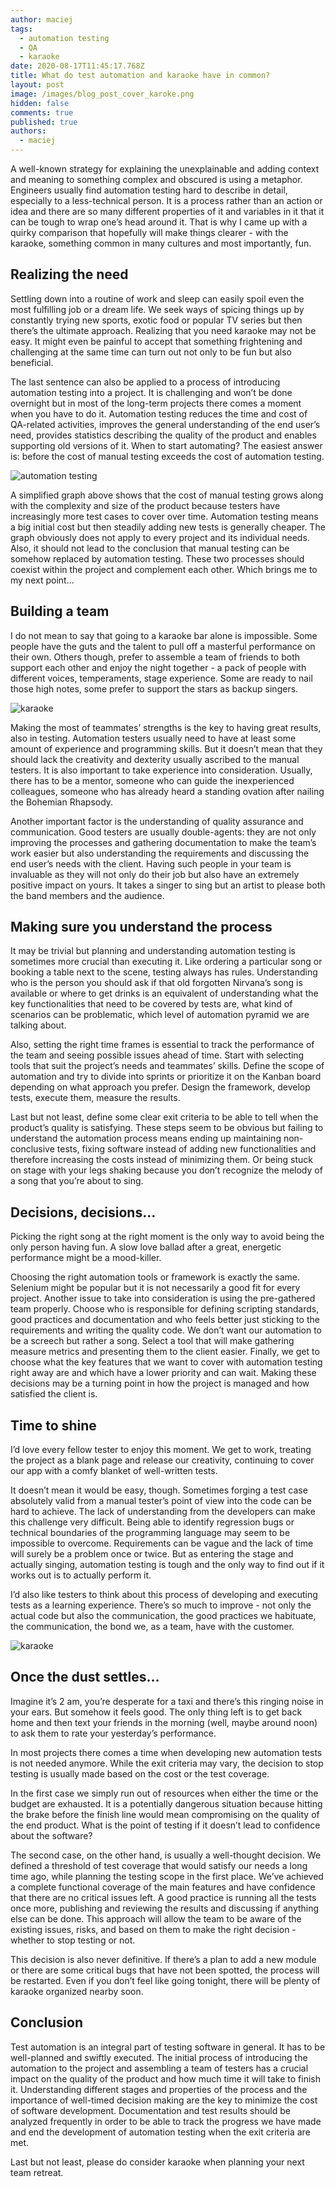 ```yaml
---
author: maciej
tags:
  - automation testing
  - QA
  - karaoke
date: 2020-08-17T11:45:17.768Z
title: What do test automation and karaoke have in common?
layout: post
image: /images/blog_post_cover_karoke.png
hidden: false
comments: true
published: true
authors:
  - maciej
---
```

A well-known strategy for explaining the unexplainable and adding context and meaning to something complex and obscured is using a metaphor. Engineers usually find automation testing hard to describe in detail, especially to a less-technical person. It is a process rather than an action or idea and there are so many different properties of it and variables in it that it can be tough to wrap one’s head around it. That is why I came up with a quirky comparison that hopefully will make things clearer - with the karaoke, something common in many cultures and most importantly, fun.

## Realizing the need

Settling down into a routine of work and sleep can easily spoil even the most fulfilling job or a dream life. We seek ways of spicing things up by constantly trying new sports, exotic food or popular TV series but then there’s the ultimate approach. Realizing that you need karaoke may not be easy. It might even be painful to accept that something frightening and challenging at the same time can turn out not only to be fun but also beneficial.

The last sentence can also be applied to a process of introducing automation testing into a project. It is challenging and won’t be done overnight but in most of the long-term projects there comes a moment when you have to do it. Automation testing reduces the time and cost of QA-related activities, improves the general understanding of the end user’s need, provides statistics describing the quality of the product and enables supporting old versions of it. When to start automating? The easiest answer is: before the cost of manual testing exceeds the cost of automation testing.

![automation testing](/images/automationkaraoke/graph.png)

A simplified graph above shows that the cost of manual testing grows along with the complexity and size of the product because testers have increasingly more test cases to cover over time. Automation testing means a big initial cost but then steadily adding new tests is generally cheaper. The graph obviously does not apply to every project and its individual needs. Also, it should not lead to the conclusion that manual testing can be somehow replaced by automation testing. These two processes should coexist within the project and complement each other. Which brings me to my next point...

## Building a team

I do not mean to say that going to a karaoke bar alone is impossible. Some people have the guts and the talent to pull off a masterful performance on their own. Others though, prefer to assemble a team of friends to both support each other and enjoy the night together - a pack of people with different voices, temperaments, stage experience. Some are ready to nail those high notes, some prefer to support the stars as backup singers.

![karaoke](/images/automationkaraoke/forja2-mx-r2kxuoOFtHY-unsplash.jpg)

Making the most of teammates’ strengths is the key to having great results, also in testing. Automation testers usually need to have at least some amount of experience and programming skills. But it doesn’t mean that they should lack the creativity and dexterity usually ascribed to the manual testers. It is also important to take experience into consideration. Usually, there has to be a mentor, someone who can guide the inexperienced colleagues, someone who has already heard a standing ovation after nailing the Bohemian Rhapsody.

Another important factor is the understanding of quality assurance and communication. Good testers are usually double-agents: they are not only improving the processes and gathering documentation to make the team’s work easier but also understanding the requirements and discussing the end user’s needs with the client. Having such people in your team is invaluable as they will not only do their job but also have an extremely positive impact on yours. It takes a singer to sing but an artist to please both the band members and the audience.

## Making sure you understand the process

It may be trivial but planning and understanding automation testing is sometimes more crucial than executing it. Like ordering a particular song or booking a table next to the scene, testing always has rules. Understanding who is the person you should ask if that old forgotten Nirvana’s song is available or where to get drinks is an equivalent of understanding what the key functionalities that need to be covered by tests are, what kind of scenarios can be problematic, which level of automation pyramid we are talking about.

Also, setting the right time frames is essential to track the performance of the team and seeing possible issues ahead of time. Start with selecting tools that suit the project’s needs and teammates’ skills. Define the scope of automation and try to divide into sprints or prioritize it on the Kanban board depending on what approach you prefer. Design the framework, develop tests, execute them, measure the results.

Last but not least, define some clear exit criteria to be able to tell when the product’s quality is satisfying. These steps seem to be obvious but failing to understand the automation process means ending up maintaining non-conclusive tests, fixing software instead of adding new functionalities and therefore increasing the costs instead of minimizing them. Or being stuck on stage with your legs shaking because you don’t recognize the melody of a song that you’re about to sing.

## Decisions, decisions…

Picking the right song at the right moment is the only way to avoid being the only person having fun. A slow love ballad after a great, energetic performance might be a mood-killer.

Choosing the right automation tools or framework is exactly the same. Selenium might be popular but it is not necessarily a good fit for every project. Another issue to take into consideration is using the pre-gathered team properly. Choose who is responsible for defining scripting standards, good practices and documentation and who feels better just sticking to the requirements and writing the quality code. We don’t want our automation to be a screech but rather a song. Select a tool that will make gathering measure metrics and presenting them to the client easier. Finally, we get to choose what the key features that we want to cover with automation testing right away are and which have a lower priority and can wait. Making these decisions may be a turning point in how the project is managed and how satisfied the client is.

## Time to shine

I’d love every fellow tester to enjoy this moment. We get to work, treating the project as a blank page and release our creativity, continuing to cover our app with a comfy blanket of well-written tests.

It doesn’t mean it would be easy, though. Sometimes forging a test case absolutely valid from a manual tester’s point of view into the code can be hard to achieve. The lack of understanding from the developers can make this challenge very difficult. Being able to identify regression bugs or technical boundaries of the programming language may seem to be impossible to overcome. Requirements can be vague and the lack of time will surely be a problem once or twice. But as entering the stage and actually singing, automation testing is tough and the only way to find out if it works out is to actually perform it.

I’d also like testers to think about this process of developing and executing tests as a learning experience. There’s so much to improve - not only the actual code but also the communication, the good practices we habituate, the communication, the bond we, as a team, have with the customer.

![karaoke](/images/automationkaraoke/bruno-emmanuelle-Gi6-m_t_W-E-unsplash.jpg)

## Once the dust settles…

Imagine it’s 2 am, you’re desperate for a taxi and there’s this ringing noise in your ears. But somehow it feels good. The only thing left is to get back home and then text your friends in the morning (well, maybe around noon) to ask them to rate your yesterday’s performance.

In most projects there comes a time when developing new automation tests is not needed anymore. While the exit criteria may vary, the decision to stop testing is usually made based on the cost or the test coverage.

In the first case we simply run out of resources when either the time or the budget are exhausted. It is a potentially dangerous situation because hitting the brake before the finish line would mean compromising on the quality of the end product. What is the point of testing if it doesn’t lead to confidence about the software?

The second case, on the other hand, is usually a well-thought decision. We defined a threshold of test coverage that would satisfy our needs a long time ago, while planning the testing scope in the first place. We’ve achieved a complete functional coverage of the main features and have confidence that there are no critical issues left. A good practice is running all the tests once more, publishing and reviewing the results and discussing if anything else can be done. This approach will allow the team to be aware of the existing issues, risks, and based on them to make the right decision - whether to stop testing or not.

This decision is also never definitive. If there’s a plan to add a new module or there are some critical bugs that have not been spotted, the process will be restarted. Even if you don’t feel like going tonight, there will be plenty of karaoke organized nearby soon.

## Conclusion

Test automation is an integral part of testing software in general. It has to be well-planned and swiftly executed. The initial process of introducing the automation to the project and assembling a team of testers has a crucial impact on the quality of the product and how much time it will take to finish it. Understanding different stages and properties of the process and the importance of well-timed decision making are the key to minimize the cost of software development. Documentation and test results should be analyzed frequently in order to be able to track the progress we have made and end the development of automation testing when the exit criteria are met.

Last but not least, please do consider karaoke when planning your next team retreat.
